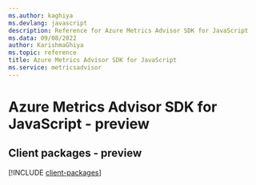 ```yaml
---
ms.author: kaghiya
ms.devlang: javascript
description: Reference for Azure Metrics Advisor SDK for JavaScript
ms.data: 09/08/2022
author: KarishmaGhiya
ms.topic: reference
title: Azure Metrics Advisor SDK for JavaScript
ms.service: metricsadvisor
---
```

# Azure Metrics Advisor SDK for JavaScript - preview

## Client packages - preview
[!INCLUDE [client-packages](metrics-advisor-client-index.md)]
